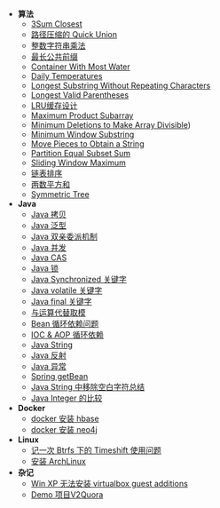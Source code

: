 - **算法**
  - [3Sum Closest](docs/算法/3sum-closest.md)
  - [路径压缩的 Quick Union](docs/算法/路径压缩的-Quick-Union.md)  
  - [整数字符串乘法](docs/算法/整数字符串乘法.md)
  - [最长公共前缀](docs/算法/最长公共前缀.md)
  - [Container With Most Water](docs/算法/container-with-most-water.md)
  - [Daily Temperatures](docs/算法/daily-temperatures.md)
  - [Longest Substring Without Repeating Characters](docs/算法/longest-substring-without-repeating-characters.md)
  - [Longest Valid Parentheses](docs/算法/longest-valid-parentheses.md)
  - [LRU缓存设计](docs/算法/LRU-缓存设计.md)
  - [Maximum Product Subarray](docs/算法/maximum-product-subarray.md)
  - [Minimum Deletions to Make Array Divisible](docs/算法/minimum-deletions-to-make-array-divisible.md))
  - [Minimum Window Substring](docs/算法/minimum-window-substring.md)
  - [Move Pieces to Obtain a String](docs/算法/move-pieces-to-obtain-a-string.md)
  - [Partition Equal Subset Sum](docs/算法/partition-equal-subset-sum.md)
  - [Sliding Window Maximum](docs/算法/sliding-window-maximum.md)
  - [链表排序](docs/算法/sort-list.md)
  - [两数平方和](docs/算法/sum-of-square-numbers.md)
  - [Symmetric Tree](docs/算法/symmetric-tree.md)
- **Java**
  - [Java 拷贝](docs/Java/Java-拷贝.md)
  - [Java 泛型](docs/Java/Java-泛型.md)
  - [Java 双亲委派机制](docs/Java/Java-双亲委派机制.md)
  - [Java 并发](docs/Java/Java-并发.md)
  - [Java CAS](docs/Java/Java-CAS.md)
  - [Java 锁](docs/Java/Java-锁.md)
  - [Java Synchronized 关键字](docs/Java/Java-Synchronized-关键字.md)
  - [Java volatile 关键字](docs/Java/Java-volatile-关键字.md)
  - [Java final 关键字](docs/Java/Java-final-关键字.md)
  - [与运算代替取模](docs/Java/与运算代替取模.md)
  - [Bean 循环依赖问题](/docs/Bean-循环依赖问题.md)
  - [IOC & AOP 循环依赖](docs/Java/Bean-循环依赖问题.md)
  - [Java String](docs/Java/Java-String.md)
  - [Java 反射](docs/Java/Java-反射.md)
  - [Java 异常](docs/Java/Java-异常.md)
  - [Spring getBean](docs/Java/Spring-getBean-过程.md)
  - [Java String 中移除空白字符总结](docs/Java/Java-String-移除空白字符总结.md)
  - [Java Integer 的比较](docs/Java/Java-Integer-的比较.md)
- **Docker**
  - [docker 安装 hbase](docs/Docker/docker-安装-hbase.md)
  - [docker 安装 neo4j](docs/Docker/docker-安装-neo4j.md)
- **Linux**
  - [记一次 Btrfs 下的 Timeshift 使用问题](docs/Linux/记一次-Btrfs-下的-Timeshift-使用问题.md)
  - [安装 ArchLinux](docs/Linux/ArchLinux-安装记录.md)
- **杂记**
  - [Win XP 无法安装 virtualbox guest additions](docs/杂记/Win-XP-无法安装-vboxGuest.md)
  - [Demo 项目V2Quora](docs/杂记/v2quora.md)
